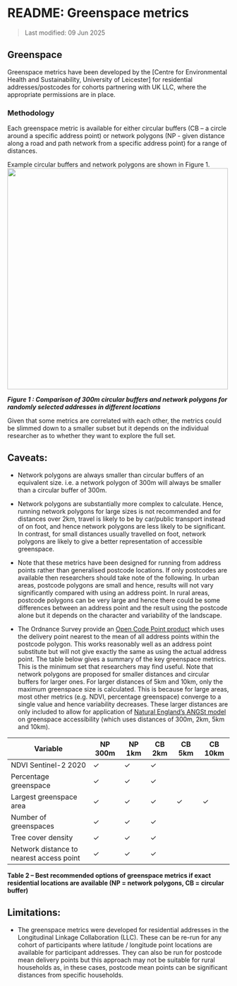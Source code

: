 # README: Greenspace metrics


>Last modified: 09 Jun 2025

## Greenspace

Greenspace metrics have been developed by the [Centre for Environmental Health and Sustainability, University of Leicester] for residential addresses/postcodes for cohorts partnering with UK LLC, where the appropriate permissions are in place. 

### Methodology

Each greenspace metric is available for either circular buffers (CB – a circle around a specific address point) or network polygons (NP - given distance along a road and path network from a specific address point) for a range of distances. 

 Example circular buffers and network polygons are shown in Figure 1. 
<img src="../images/greenspace_network.png" width="500"/>

***Figure 1 : Comparison of 300m circular buffers and network polygons for randomly selected addresses in different locations***

Given that some metrics are correlated with each other, the metrics could be slimmed down to a smaller subset but it depends on the individual researcher as to whether they want to explore the full set. 

## Caveats:

- Network polygons are always smaller than circular buffers of an equivalent size. i.e. a network polygon of 300m will always be smaller than a circular buffer of 300m. 

- Network polygons are substantially more complex to calculate. Hence, running network polygons for large sizes is not recommended and for distances over 2km, travel is likely to be by car/public transport instead of on foot, and hence network polygons are less likely to be significant. In contrast, for small distances usually travelled on foot, network polygons are likely to give a better representation of accessible greenspace.

- Note that these metrics have been designed for running from address points rather than generalised postcode locations. If only postcodes are available then researchers should take note of the following. In urban areas, postcode polygons are small and hence, results will not vary significantly compared with using an address point. In rural areas, postcode polygons can be very large and hence there could be some differences between an address point and the result using the postcode alone but it depends on the character and variability of the landscape. 

- The Ordnance Survey provide an [Open Code Point product](https://www.ordnancesurvey.co.uk/products/code-point-open) which uses the delivery point nearest to the mean of all address points within the postcode polygon. This works reasonably well as an address point substitute but will not give exactly the same as using the actual address point.
The table below gives a summary of the key greenspace metrics. This is the minimum set that researchers may find useful. Note that network polygons are proposed for smaller distances and circular buffers for larger ones. For larger distances of 5km and 10km, only the maximum greenspace size is calculated. This is because for large areas, most other metrics (e.g. NDVI, percentage greenspace) converge to a single value and hence variability decreases. These larger distances are only included to allow for application of [Natural England’s ANGSt model](https://publications.naturalengland.org.uk/publication/65021)  on greenspace accessibility (which uses distances of 300m, 2km, 5km and 10km).

| **Variable**                                 | **NP 300m** | **NP 1km** | **CB 2km** | **CB 5km** | **CB 10km** |
|---------------------------------------------|-------------|------------|------------|------------|-------------|
| NDVI Sentinel-2 2020                         | ✓           | ✓          | ✓          |            |             |
| Percentage greenspace                        | ✓           | ✓          | ✓          |            |             |
| Largest greenspace area                      | ✓           | ✓          | ✓          | ✓          | ✓           |
| Number of greenspaces                        | ✓           | ✓          | ✓          |            |             |
| Tree cover density                           | ✓           | ✓          | ✓          |            |             |
| Network distance to nearest access point     | ✓           | ✓          | ✓          |            |             |
**Table 2 – Best recommended options of greenspace metrics if exact residential locations are available (NP = network polygons, CB = circular buffer)**

## Limitations:

- The greenspace metrics were developed for residential addresses in the Longitudinal Linkage Collaboration (LLC). These can be re-run for any cohort of participants where latitude / longitude point locations are available for participant addresses.  They can also be run for postcode mean delivery points but this approach may not be suitable for rural households as, in these cases, postcode mean points can be significant distances from specific households. 

  

 

 